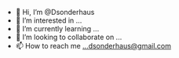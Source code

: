 - 👋 Hi, I’m @Dsonderhaus
- 👀 I’m interested in ...
- 🌱 I’m currently learning ...
- 💞️ I’m looking to collaborate on ...
- 📫 How to reach me ...dsonderhaus@gmail.com

<!---
Dsonderhaus/Dsonderhaus is a ✨ special ✨ repository because its `README.md` (this file) appears on your GitHub profile.
You can click the Preview link to take a look at your changes.
--->
